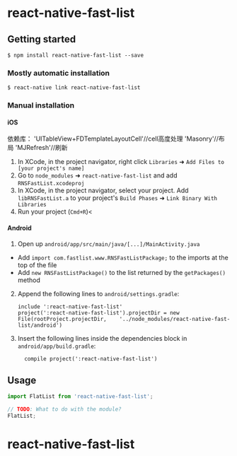 
# react-native-fast-list

## Getting started

`$ npm install react-native-fast-list --save`

### Mostly automatic installation

`$ react-native link react-native-fast-list`

### Manual installation


#### iOS

依赖库：
'UITableView+FDTemplateLayoutCell'//cell高度处理
'Masonry'//布局
'MJRefresh'//刷新

1. In XCode, in the project navigator, right click `Libraries` ➜ `Add Files to [your project's name]`
2. Go to `node_modules` ➜ `react-native-fast-list` and add `RNSFastList.xcodeproj`
3. In XCode, in the project navigator, select your project. Add `libRNSFastList.a` to your project's `Build Phases` ➜ `Link Binary With Libraries`
4. Run your project (`Cmd+R`)<

#### Android

1. Open up `android/app/src/main/java/[...]/MainActivity.java`
  - Add `import com.fastlist.www.RNSFastListPackage;` to the imports at the top of the file
  - Add `new RNSFastListPackage()` to the list returned by the `getPackages()` method
2. Append the following lines to `android/settings.gradle`:
  	```
  	include ':react-native-fast-list'
  	project(':react-native-fast-list').projectDir = new File(rootProject.projectDir, 	'../node_modules/react-native-fast-list/android')
  	```
3. Insert the following lines inside the dependencies block in `android/app/build.gradle`:
  	```
      compile project(':react-native-fast-list')
  	```


## Usage
```javascript
import FlatList from 'react-native-fast-list';

// TODO: What to do with the module?
FlatList;
```
  # react-native-fast-list
